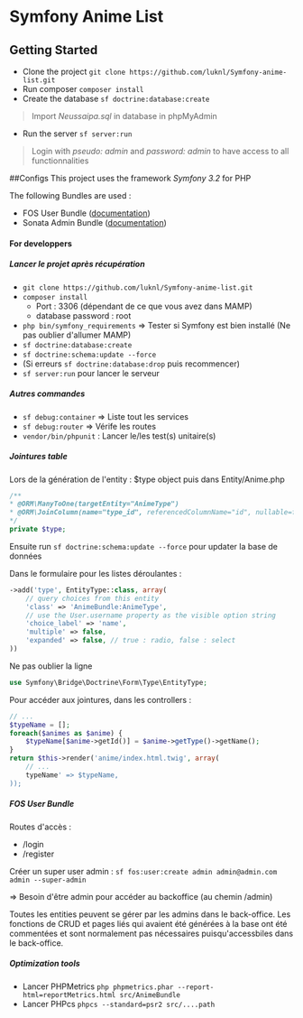Symfony Anime List
========================

## Getting Started

* Clone the project `git clone https://github.com/luknl/Symfony-anime-list.git`
* Run composer `composer install`
* Create the database `sf doctrine:database:create`

> Import *Neussaipa.sql* in database in phpMyAdmin

* Run the server `sf server:run`

> Login with *pseudo: admin* and *password: admin* to have access to all functionnalities


##Configs
This project uses the framework *Symfony 3.2* for PHP

The following Bundles are used : 
* FOS User Bundle ([documentation](http://symfony.com/doc/current/bundles/FOSUserBundle/index.html))
* Sonata Admin Bundle ([documentation](https://symfony.com/doc/current/bundles/SonataAdminBundle/index.html))


#### For developpers

##### Lancer le projet après récupération


* `git clone https://github.com/luknl/Symfony-anime-list.git`
* `composer install`
	- Port : 3306 (dépendant de ce que vous avez dans MAMP)
	- database password : root
* `php bin/symfony_requirements` => Tester si Symfony est bien installé
(Ne pas oublier d'allumer MAMP)
* `sf doctrine:database:create`
* `sf doctrine:schema:update --force`
* (Si erreurs `sf doctrine:database:drop` puis recommencer)
* `sf server:run` pour lancer le serveur


##### Autres commandes

* `sf debug:container` => Liste tout les services
* `sf debug:router` => Vérife les routes
* `vendor/bin/phpunit` : Lancer le/les test(s) unitaire(s)


##### Jointures table 
Lors de la génération de l'entity : $type object puis dans Entity/Anime.php
```php
/**
* @ORM\ManyToOne(targetEntity="AnimeType")
* @ORM\JoinColumn(name="type_id", referencedColumnName="id", nullable=false)
*/
private $type;
```
Ensuite run `sf doctrine:schema:update --force` pour updater la base de données

Dans le formulaire pour les listes déroulantes :
```php
->add('type', EntityType::class, array(
    // query choices from this entity
    'class' => 'AnimeBundle:AnimeType',
    // use the User.username property as the visible option string
    'choice_label' => 'name',
    'multiple' => false,
    'expanded' => false, // true : radio, false : select
))
```
Ne pas oublier la ligne 
```php 
use Symfony\Bridge\Doctrine\Form\Type\EntityType;
```
Pour accéder aux jointures, dans les controllers : 
```php
// ...
$typeName = [];
foreach($animes as $anime) {
    $typeName[$anime->getId()] = $anime->getType()->getName();
}
return $this->render('anime/index.html.twig', array(
    // ...
    typeName' => $typeName,
));
```

##### FOS User Bundle
Routes d'accès : 
* /login
* /register

Créer un super user admin : `sf fos:user:create admin admin@admin.com admin --super-admin`

=> Besoin d'être admin pour accéder au backoffice (au chemin /admin)


Toutes les entities peuvent se gérer par les admins dans le back-office. Les fonctions de CRUD et pages liés qui avaient été générées à la base ont été commentées et sont normalement pas nécessaires puisqu'accessbiles dans le back-office.

##### Optimization tools

* Lancer PHPMetrics `php phpmetrics.phar --report-html=reportMetrics.html src/AnimeBundle`
* Lancer PHPcs `phpcs --standard=psr2 src/....path`
